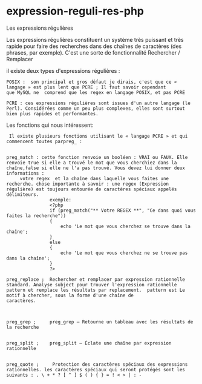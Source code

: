 # expression-reguli-res-php


Les expressions régulières

Les expressions régulières constituent un système très puissant et très rapide pour faire des recherches dans des chaînes de caractères (des phrases, par exemple). C'est une sorte de fonctionnalité Rechercher / Remplacer

il existe deux types d'expressions régulières :

    POSIX :  son principal et gros défaut je dirais, c'est que ce « langage » est plus lent que PCRE ; Il faut savoir cependant           que MySQL ne 	comprend que les regex en langage POSIX, et pas PCRE

    PCRE : ces expressions régulières sont issues d'un autre langage (le Perl). Considérées comme un peu plus complexes, elles sont surtout 		   bien plus rapides et performantes.


Les fonctions qui nous intéressent:

	 Il existe plusieurs fonctions utilisant le « langage PCRE » et qui commencent toutes parpreg_ :

    
    preg_match : cette fonction renvoie un booléen : VRAI ou FAUX. Elle renvoie true si elle a trouvé le mot que vous cherchiez dans la 		 chaîne,false si elle ne l'a pas trouvé. Vous devez lui donner deux informations : 				
		 votre regex  et la chaîne dans laquelle vous faites une recherche. chose importante à savoir : une regex (Expression 				régulière) est toujours entourée de caractères spéciaux appelés délimiteurs.
			    	exemple: 		
					<?php
					if (preg_match("** Votre REGEX **", "Ce dans quoi vous faites la recherche"))
					{
						echo 'Le mot que vous cherchez se trouve dans la chaîne';
					}
					else
					{
						echo 'Le mot que vous cherchez ne se trouve pas dans la chaîne';
					}
					?>

    preg_replace ;	Rechercher et remplacer par expression rationnelle standard. Analyse subject pour trouver l'expression rationnelle 				pattern et remplace les résultats par replacement.  pattern est Le motif à chercher, sous la forme d'une chaîne de 				caractères.



    preg_grep ; 	preg_grep — Retourne un tableau avec les résultats de la recherche


    preg_split ;	preg_split — Éclate une chaîne par expression rationnelle


    preg_quote ;	 Protection des caractères spéciaux des expressions rationnelles. les caractères spéciaux qui seront protégés sont les 				 suivants : . \ + * ? [ ^ ] $ ( ) { } = ! < > | : -


 
  


